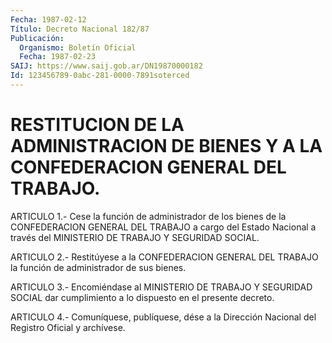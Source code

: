 ```yaml
---
Fecha: 1987-02-12
Título: Decreto Nacional 182/87
Publicación:
  Organismo: Boletín Oficial
  Fecha: 1987-02-23
SAIJ: https://www.saij.gob.ar/DN19870000182
Id: 123456789-0abc-281-0000-7891soterced
---
```

# RESTITUCION DE LA ADMINISTRACION DE BIENES Y A LA CONFEDERACION GENERAL DEL TRABAJO.

<a id="1"></a>
ARTICULO  1.-  Cese la función de administrador de los bienes de la CONFEDERACION GENERAL  DEL  TRABAJO  a  cargo del Estado Nacional a través del MINISTERIO DE TRABAJO Y SEGURIDAD SOCIAL.

<a id="2"></a>
ARTICULO  2.- Restitúyese a la CONFEDERACION GENERAL DEL TRABAJO la función de administrador de sus bienes.

<a id="3"></a>
ARTICULO  3.-  Encomiéndase  al  MINISTERIO  DE TRABAJO Y SEGURIDAD SOCIAL  dar  cumplimiento  a  lo dispuesto en el presente  decreto.

<a id="4"></a>
ARTICULO  4.- Comuníquese, publíquese, dése a la Dirección Nacional del Registro Oficial y archívese.